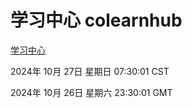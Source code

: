 # 学习中心 colearnhub
[学习中心](http://219.139.197.74:56308/colearnhub/)

2024年 10月 27日 星期日 07:30:01 CST

2024年 10月 26日 星期六 23:30:01 GMT
